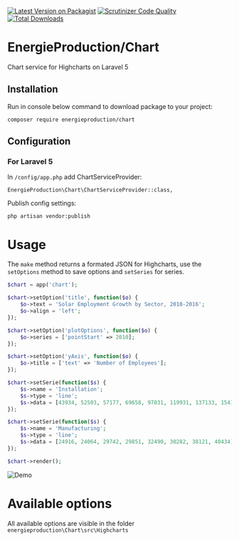 [![Latest Version on Packagist](https://img.shields.io/packagist/v/energieproduction/chart.svg?style=flat-square)](https://packagist.org/packages/energieproduction/chart)
[![Scrutinizer Code Quality](https://scrutinizer-ci.com/g/EnergieProduction/Chart/badges/quality-score.png?b=master)](https://scrutinizer-ci.com/g/EnergieProduction/Chart/?branch=master)
[![Total Downloads](https://img.shields.io/packagist/dt/energieproduction/chart.svg?style=flat-square)](https://packagist.org/packages/energieproduction/chart)

# EnergieProduction/Chart

Chart service for Highcharts on Laravel 5

## Installation

Run in console below command to download package to your project:
```
composer require energieproduction/chart
```

## Configuration
### For Laravel 5
In `/config/app.php` add ChartServiceProvider:
```
EnergieProduction\Chart\ChartServiceProvider::class,
```
Publish config settings:
```
php artisan vendor:publish
```
# Usage

The `make` method returns a formated JSON for Highcharts, use the `setOptions` method to save options and `setSeries` for series.

```php
$chart = app('chart');

$chart->setOption('title', function($o) {
    $o->text = 'Solar Employment Growth by Sector, 2010-2016';
    $o->align = 'left';
});

$chart->setOption('plotOptions', function($o) {
    $o->series = ['pointStart' => 2010];
});

$chart->setOption('yAxis', function($o) {
    $o->title = ['text' => 'Number of Employees'];
});

$chart->setSerie(function($s) {
    $s->name = 'Installation';
    $s->type = 'line';
    $s->data = [43934, 52503, 57177, 69658, 97031, 119931, 137133, 154175];
});

$chart->setSerie(function($s) {
    $s->name = 'Manufacturing';
    $s->type = 'line';
    $s->data = [24916, 24064, 29742, 29851, 32490, 30282, 38121, 40434];
});

$chart->render();
```


![Demo](https://i58.servimg.com/u/f58/11/13/61/32/chart310.png)

# Available options

All available options are visible in the folder `energieproduction\Chart\src\Highcharts`